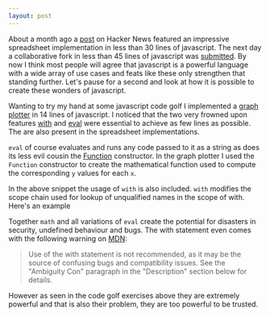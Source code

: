 ```yaml
---
layout: post
---
```


About a month ago a [post](http://news.ycombinator.com/item?id=6725387) on Hacker News featured an impressive spreadsheet implementation in less than 30 lines of javascript. The next day a collaborative fork in less than 45 lines of javascript was [submitted](https://news.ycombinator.com/item?id=6730084). By now I think most people will agree that javascript is a powerful language with a wide array of use cases and feats like these only strengthen that standing further. Let's pause for a second and look at how it is possible to create these wonders of javascript.

Wanting to try my hand at some javascript code golf I implemented a [graph plotter](http://codepen.io/k0nserv/pen/GbmAC) in 14 lines of javascript. I noticed that the two very frowned upon features [with](https://developer.mozilla.org/en-US/docs/Web/JavaScript/Reference/Statements/with) and [eval](https://developer.mozilla.org/en-US/docs/Web/JavaScript/Reference/Global_Objects/eval) were essential to achieve as few lines as possible. The are also present in the spreadsheet implementations.

`eval` of course evaluates and runs any code passed to it as a string as does its less evil cousin the [Function](https://developer.mozilla.org/en-US/docs/Web/JavaScript/Reference/Global_Objects/Function#Syntax) constructor. In the graph plotter I used the `Function` constructor to create the mathematical function used to compute the corresponding `y` values for each `x`.

<script src="https://gist.github.com/k0nserv/8176804.js"></script>

In the above snippet the usage of `with` is also included. `with` modifies the scope chain used for lookup of unqualified names in the scope of with. Here's an example

<script src="https://gist.github.com/k0nserv/8180757.js"></script>

Together `math` and all variations of `eval` create the potential for disasters in security, undefined behaviour and bugs. The with statement even comes with the following warning on [MDN](https://developer.mozilla.org/en-US/):

>Use of the with statement is not recommended, as it may be the source of confusing bugs and compatibility issues. See the "Ambiguity Con" paragraph in the "Description" section below for details.

However as seen in the code golf exercises above they are extremely powerful and that is also their problem, they are too powerful to be trusted.

